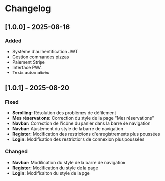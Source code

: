 # Changelog

## [1.0.0] - 2025-08-16
### Added
- Système d'authentification JWT
- Gestion commandes pizzas
- Paiement Stripe
- Interface PWA
- Tests automatisés

## [1.0.1] - 2025-08-20
### Fixed
- **Scrolling:** Résolution des problèmes de défilement
- **Mes réservations:** Correction du style de la page "Mes réservations"
- **Navbar:** Correction de l'icône du panier dans la barre de navigation
- **Navbar:** Ajustement du style de la barre de navigation
- **Register:** Modification des restrictions d'enregistrements plus poussées
- **Login:** Modification des restrictions de connexion plus poussées

### Changed
- **Navbar:** Modification du style de la barre de navigation
- **Register:** Modification du style de la page
- **Login:** Modificaiton du style de la pge